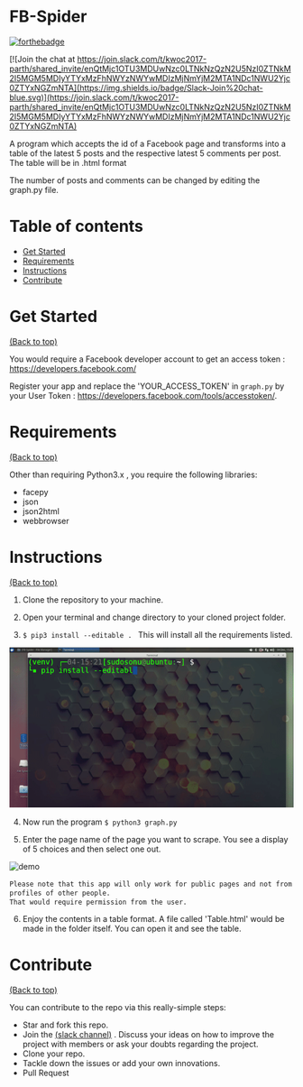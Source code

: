 # FB-Spider

[![forthebadge](http://forthebadge.com/images/badges/made-with-python.svg)](http://forthebadge.com)

 [![Join the chat at https://join.slack.com/t/kwoc2017-parth/shared_invite/enQtMjc1OTU3MDUwNzc0LTNkNzQzN2U5NzI0ZTNkM2I5MGM5MDIyYTYxMzFhNWYzNWYwMDIzMjNmYjM2MTA1NDc1NWU2Yjc0ZTYxNGZmNTA](https://img.shields.io/badge/Slack-Join%20chat-blue.svg)](https://join.slack.com/t/kwoc2017-parth/shared_invite/enQtMjc1OTU3MDUwNzc0LTNkNzQzN2U5NzI0ZTNkM2I5MGM5MDIyYTYxMzFhNWYzNWYwMDIzMjNmYjM2MTA1NDc1NWU2Yjc0ZTYxNGZmNTA)

A program which accepts the id of a Facebook page and transforms into a table of the latest 5 posts and the respective latest 5 comments per post. The table will be in .html format 

The number of posts and comments can be changed by editing the graph.py file.

# Table of contents

- [Get Started](#get-started)
- [Requirements](#requirements)
- [Instructions](#instructions)
- [Contribute](#contribute)

# Get Started

[(Back to top)](#table-of-contents)

You would require a Facebook developer account to get an access token : https://developers.facebook.com/

Register your app and replace the 'YOUR_ACCESS_TOKEN' in `graph.py` by your User Token : https://developers.facebook.com/tools/accesstoken/.


# Requirements

[(Back to top)](#table-of-contents)

Other than requiring Python3.x , you require the following libraries:<br>
* facepy<br>
* json<br>
* json2html<br>
* webbrowser<br>


# Instructions

[(Back to top)](#table-of-contents)

1. Clone the repository to your machine.

2. Open your terminal and change directory to your cloned project folder.

3. `$ pip3 install --editable . ` This will install all the requirements listed.

![demo](data/setup.gif)

4. Now run the program `$ python3 graph.py `

5. Enter the page name of the page you want to scrape. You see a display of 5 choices and then select one out. 

![demo](data/run.gif)

	Please note that this app will only work for public pages and not from profiles of other people.
	That would require permission from the user.
6. Enjoy the contents in a table format.
   A file called 'Table.html' would be made in the folder itself.
   You can open it and see the table.
   
# Contribute

[(Back to top)](#table-of-contents)

You can contribute to the repo via this really-simple steps:<br>
* Star and fork this repo.<br>
* Join the [(slack channel)](#fb-spider) . Discuss your ideas on how to improve the project with members or ask your doubts regarding the project.<br>
* Clone your repo.<br>
* Tackle down the issues or add your own innovations.<br>
* Pull Request<br>
